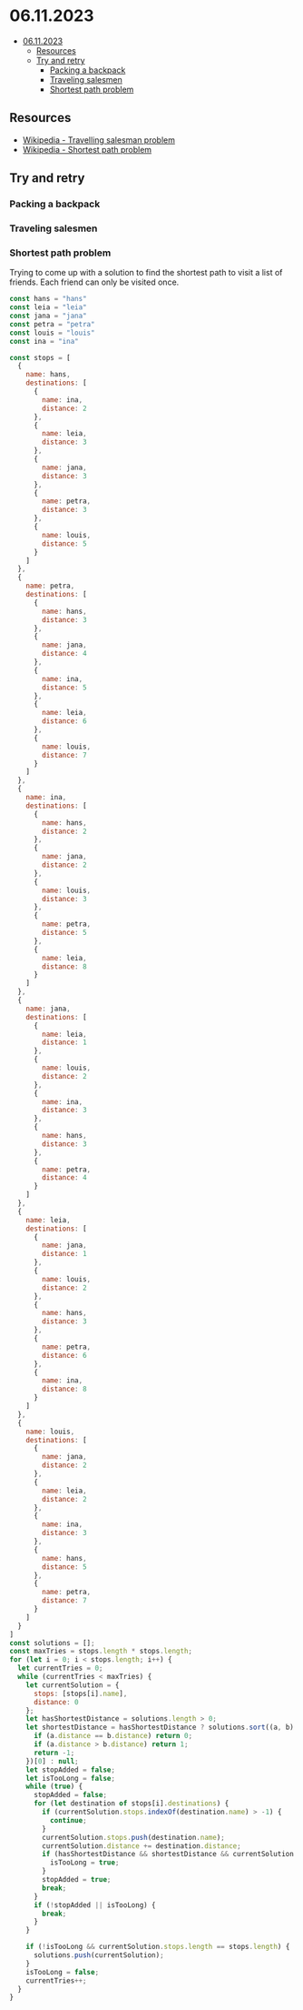 # 06.11.2023

- [06.11.2023](#06112023)
  - [Resources](#resources)
  - [Try and retry](#try-and-retry)
    - [Packing a backpack](#packing-a-backpack)
    - [Traveling salesmen](#traveling-salesmen)
    - [Shortest path problem](#shortest-path-problem)

## Resources

- [Wikipedia - Travelling salesman problem](https://en.wikipedia.org/wiki/Travelling_salesman_problem)
- [Wikipedia - Shortest path problem](https://en.wikipedia.org/wiki/Shortest_path_problem)

## Try and retry

### Packing a backpack

### Traveling salesmen

### Shortest path problem

Trying to come up with a solution to find the shortest path to visit a list of friends. Each friend can only be visited once.

```javascript
const hans = "hans"
const leia = "leia"
const jana = "jana"
const petra = "petra"
const louis = "louis"
const ina = "ina"

const stops = [
  {
    name: hans,
    destinations: [
      {
        name: ina,
        distance: 2
      },
      {
        name: leia,
        distance: 3
      },
      {
        name: jana,
        distance: 3
      },
      {
        name: petra,
        distance: 3
      },
      {
        name: louis,
        distance: 5
      }
    ]
  },
  {
    name: petra,
    destinations: [
      {
        name: hans,
        distance: 3
      },
      {
        name: jana,
        distance: 4
      },
      {
        name: ina,
        distance: 5
      },
      {
        name: leia,
        distance: 6
      },
      {
        name: louis,
        distance: 7
      }
    ]
  },
  {
    name: ina,
    destinations: [
      {
        name: hans,
        distance: 2
      },
      {
        name: jana,
        distance: 2
      },
      {
        name: louis,
        distance: 3
      },
      {
        name: petra,
        distance: 5
      },
      {
        name: leia,
        distance: 8
      }
    ]
  },
  {
    name: jana,
    destinations: [
      {
        name: leia,
        distance: 1
      },
      {
        name: louis,
        distance: 2
      },
      {
        name: ina,
        distance: 3
      },
      {
        name: hans,
        distance: 3
      },
      {
        name: petra,
        distance: 4
      }
    ]
  },
  {
    name: leia,
    destinations: [
      {
        name: jana,
        distance: 1
      },
      {
        name: louis,
        distance: 2
      },
      {
        name: hans,
        distance: 3
      },
      {
        name: petra,
        distance: 6
      },
      {
        name: ina,
        distance: 8
      }
    ]
  },
  {
    name: louis,
    destinations: [
      {
        name: jana,
        distance: 2
      },
      {
        name: leia,
        distance: 2
      },
      {
        name: ina,
        distance: 3
      },
      {
        name: hans,
        distance: 5
      },
      {
        name: petra,
        distance: 7
      }
    ]
  }
]
const solutions = [];
const maxTries = stops.length * stops.length;
for (let i = 0; i < stops.length; i++) {
  let currentTries = 0;
  while (currentTries < maxTries) {
    let currentSolution = {
      stops: [stops[i].name],
      distance: 0
    };
    let hasShortestDistance = solutions.length > 0;
    let shortestDistance = hasShortestDistance ? solutions.sort((a, b) => {
      if (a.distance == b.distance) return 0;
      if (a.distance > b.distance) return 1;
      return -1;
    })[0] : null;
    let stopAdded = false;
    let isTooLong = false;
    while (true) {
      stopAdded = false;
      for (let destination of stops[i].destinations) {
        if (currentSolution.stops.indexOf(destination.name) > -1) {
          continue;
        }
        currentSolution.stops.push(destination.name);
        currentSolution.distance += destination.distance;
        if (hasShortestDistance && shortestDistance && currentSolution.distance >= shortestDistance.distance) {
          isTooLong = true;
        }
        stopAdded = true;
        break;
      }
      if (!stopAdded || isTooLong) {
        break;
      }
    }

    if (!isTooLong && currentSolution.stops.length == stops.length) {
      solutions.push(currentSolution);
    }
    isTooLong = false;
    currentTries++;
  }
}
```

